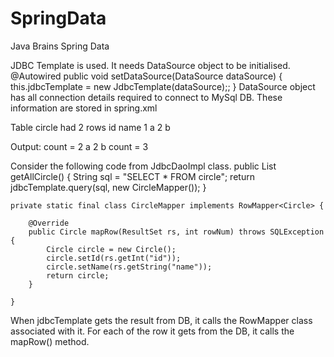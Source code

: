 # SpringData

Java Brains Spring Data

JDBC Template is used.
It needs DataSource object to be initialised.
	@Autowired
	public void setDataSource(DataSource dataSource) {
		this.jdbcTemplate = new JdbcTemplate(dataSource);;
	}
DataSource object has all connection details required to connect to MySql DB.
These information are stored in spring.xml

Table circle had 2 rows
id	name
1	a
2	b

Output:
count = 2
a
2
b
count = 3

Consider the following code from JdbcDaoImpl class.
	public List<Circle> getAllCircle() {
		String sql = "SELECT * FROM circle";
		return jdbcTemplate.query(sql, new CircleMapper());
	}
	
	private static final class CircleMapper implements RowMapper<Circle> {

		@Override
		public Circle mapRow(ResultSet rs, int rowNum) throws SQLException {
			Circle circle = new Circle();
			circle.setId(rs.getInt("id"));
			circle.setName(rs.getString("name"));
			return circle;
		}
		
	}

When jdbcTemplate gets the result from DB, it calls the RowMapper class associated with it.
For each of the row it gets from the DB, it calls the mapRow() method.
